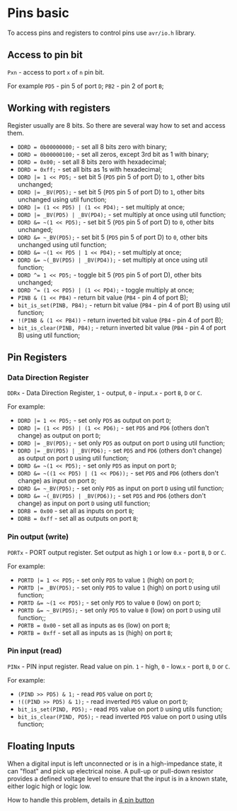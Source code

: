 # Pins basic
To access pins and registers to control pins use `avr/io.h` library.

## Access to pin bit
`Pxn` - access to port `x` of  `n` pin bit.

For example
`PD5` - pin 5 of port `D`;
`PB2` - pin 2 of port `B`;

## Working with registers
Register usually are 8 bits. So there are several way how to set and access them.

- `DDRD = 0b00000000;` - set all 8 bits zero with binary;
- `DDRD = 0b00000100;` - set all zeros, except 3rd bit as 1 with binary;
- `DDRD = 0x00;` - set all 8 bits zero with hexadecimal;
- `DDRD = 0xff;` - set all bits as 1s with hexadecimal;
- `DDRD |= 1 << PD5;` - set bit 5 (`PD5` pin 5 of port D) to `1`, other bits unchanged;
- `DDRD |= _BV(PD5);` - set bit 5 (`PD5` pin 5 of port D) to `1`, other bits unchanged using util function;
- `DDRD |= (1 << PD5) | (1 << PD4);` - set multiply at once;
- `DDRD |= _BV(PD5) | _BV(PD4);` - set multiply at once using util function;
- `DDRD &= ~(1 << PD5);` - set bit 5 (`PD5` pin 5 of port D) to `0`, other bits unchanged;
- `DDRD &= ~_BV(PD5);` - set bit 5 (`PD5` pin 5 of port D) to `0`, other bits unchanged using util function;
- `DDRD &= ~(1 << PD5 | 1 << PD4);` - set multiply at once;
- `DDRD &= ~(_BV(PD5) | _BV(PD4));` - set multiply at once using util function;
- `DDRD ^= 1 << PD5;` - toggle bit 5 (`PD5` pin 5 of port D), other bits unchanged;
- `DDRD ^= (1 << PD5) | (1 << PD4);` - toggle multiply at once;
- `PINB & (1 << PB4)` - return bit value (`PB4` - pin 4 of port B);
- `bit_is_set(PINB, PB4);` - return bit value (`PB4` - pin 4 of port B) using util function;
- `!(PINB & (1 << PB4))` - return inverted bit value (`PB4` - pin 4 of port B);
- `bit_is_clear(PINB, PB4);` - return inverted bit value (`PB4` - pin 4 of port B) using util function;

## Pin Registers

### Data Direction Register
`DDRx` - Data Direction Register, `1` - output, `0` - input.`x` - port `B`, `D` or `C`.

For example:
- `DDRD |= 1 << PD5;` - set only `PD5` as output on port `D`;
- `DDRD |= (1 << PD5) | (1 << PD6);` - set `PD5` and `PD6` (others don't change) as output on port `D`;
- `DDRD |= _BV(PD5);` - set only `PD5` as output on port `D` using util function;
- `DDRD |= _BV(PD5) | _BV(PD6);` - set `PD5` and `PD6` (others don't change) as output on port `D` using util function;
- `DDRD &= ~(1 << PD5);` - set only `PD5` as input on port `D`;
- `DDRD &= ~((1 << PD5) | (1 << PD6));` - set `PD5` and `PD6` (others don't change) as input on port `D`;
- `DDRD &= ~_BV(PD5);` - set only `PD5` as input on port `D` using util function;
- `DDRD &= ~(_BV(PD5) | _BV(PD6));` - set `PD5` and `PD6` (others don't change) as input on port `D` using util function;
- `DDRB = 0x00` - set all as inputs on port `B`;
- `DDRB = 0xff` - set all as outputs on port `B`;
 
### Pin output (write)
`PORTx` - PORT output register. Set output as high `1` or low `0`.`x` - port `B`, `D` or `C`.

For example:
- `PORTD |= 1 << PD5;` - set only `PD5` to value `1` (high) on port `D`;
- `PORTD |= _BV(PD5);` - set only `PD5` to value `1` (high) on port `D` using util function;
- `PORTD &= ~(1 << PD5);` - set only `PD5` to value `0` (low) on port `D`;
- `PORTD &= ~_BV(PD5);` - set only `PD5` to value `0` (low) on port `D` using util function;;
- `PORTB = 0x00` - set all as inputs as `0`s (low) on port `B`;
- `PORTB = 0xff` - set all as inputs as `1`s (high) on port `B`;


### Pin input (read)
`PINx` - PIN input register. Read value on pin. `1` - high, `0` - low.`x` - port `B`, `D` or `C`.

For example:
- `(PIND >> PD5) & 1;` - read `PD5` value on port `D`;
- `!((PIND >> PD5) & 1);` - read inverted `PD5` value on port `D`;
- `bit_is_set(PIND, PD5);` - read `PD5` value on port `D` using utils function;
- `bit_is_clear(PIND, PD5);` - read inverted `PD5` value on port `D` using utils function;


## Floating Inputs
When a digital input is left unconnected or is in a high-impedance state, it can "float" and pick up electrical noise. A pull-up or pull-down resistor provides a defined voltage level to ensure that the input is in a known state, either logic high or logic low. 

How to handle this problem, details in [4 pin button](/notes/4-pin-button.md)
